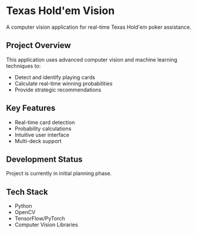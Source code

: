 # Texas Hold'em Vision

A computer vision application for real-time Texas Hold'em poker assistance.

## Project Overview

This application uses advanced computer vision and machine learning techniques to:
- Detect and identify playing cards
- Calculate real-time winning probabilities
- Provide strategic recommendations

## Key Features
- Real-time card detection
- Probability calculations
- Intuitive user interface
- Multi-deck support

## Development Status
Project is currently in initial planning phase.

## Tech Stack
- Python
- OpenCV
- TensorFlow/PyTorch
- Computer Vision Libraries
